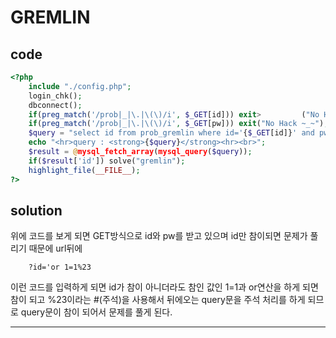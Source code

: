 # GREMLIN

## code
```php
<?php
    include "./config.php";
    login_chk();
    dbconnect();
    if(preg_match('/prob|_|\.|\(\)/i', $_GET[id])) exit>         ("No Hack ~_~"); // do not try to attack another table, database!
    if(preg_match('/prob|_|\.|\(\)/i', $_GET[pw])) exit("No Hack ~_~");
    $query = "select id from prob_gremlin where id='{$_GET[id]}' and pw='{$_GET[pw]}'";
    echo "<hr>query : <strong>{$query}</strong><hr><br>";
    $result = @mysql_fetch_array(mysql_query($query));
    if($result['id']) solve("gremlin");
    highlight_file(__FILE__);
?>
```
## solution
위에 코드를 보게 되면 GET방식으로 id와 pw를 받고 있으며 id만 참이되면 문제가 풀리기 때문에 url뒤에
```
    ?id='or 1=1%23
```
이런 코드를 입력하게 되면 id가 참이 아니더라도 참인 값인 1=1과 or연산을 하게 되면 참이 되고 %23이라는 #(주석)을 사용해서 뒤에오는 query문을 주석 처리를 하게 되므로 query문이 참이 되어서 문제를 풀게 된다.

-----------------------
